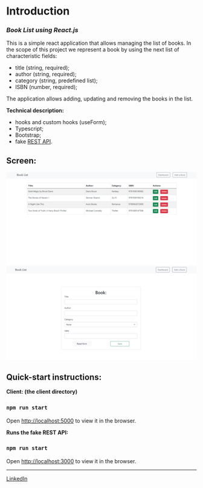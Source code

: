 # Introduction

### *Book List using React.js*
This is a simple react application that allows managing the list of books.
In the scope of this project we represent a book by using the next list of characteristic fields:

- title (string, required);
- author (string, required);
- category (string, predefined list); 
- ISBN (number, required);

The application allows adding, updating and removing the books in the list.

**Technical description:**
- hooks and custom hooks (useForm);
- Typescript;
- Bootstrap;
- fake [REST API](https://github.com/typicode/json-server).

## Screen:

![](client/src/utils/imgs/screen1.png)
![](client/src/utils/imgs/screen2.png)

## Quick-start instructions:
**Client: (the client directory)**
### `npm run start`
Open [http://localhost:5000](http://localhost:5000) to view 
it in the browser.

**Runs the fake REST API:**
### `npm run start`
Open [http://localhost:3000](http://localhost:3000) to view 
it in the browser.

________________

[LinkedIn](https://www.linkedin.com/in/olha-kostiv-84918421a/)
